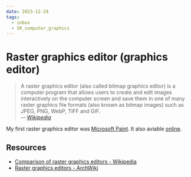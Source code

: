 ```yaml
---
date: 2023-12-29
tags:
  - inbox
  - SR_computer_graphics
---
```


# Raster graphics editor (graphics editor)

> A raster graphics editor (also called bitmap graphics editor) is a
> computer program that allows users to create and edit images
> interactively on the computer screen and save them in one of many raster
> graphics file formats (also known as bitmap images) such as JPEG, PNG,
> WebP, TIFF and GIF.\
> — <cite>[Wikipedia](https://en.wikipedia.org/wiki/Raster_graphics_editor)</cite>

My first raster graphics editor was [Microsoft
Paint](https://en.wikipedia.org/wiki/Microsoft_Paint). It also aviable
[online](https://paint.js.org/).

## Resources

- [Comparison of raster graphics editors - Wikipedia](https://en.wikipedia.org/wiki/Comparison_of_raster_graphics_editors)
- [Raster graphics editors - ArchWiki](https://wiki.archlinux.org/title/List_of_applications/Multimedia#Raster_graphics_editors)


